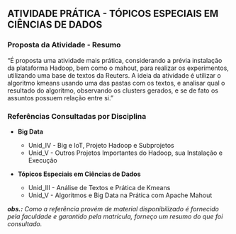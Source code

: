 ## ATIVIDADE PRÁTICA - TÓPICOS ESPECIAIS EM CIÊNCIAS DE DADOS
### Proposta da Atividade - Resumo

“É proposta uma atividade mais prática, considerando a prévia instalação da plataforma
Hadoop, bem como o mahout, para realizar os experimentos, utilizando uma base de textos da Reuters.
A ideia da atividade é utilizar o algoritmo kmeans usando uma das pastas com os textos, e
analisar qual o resultado do algoritmo, observando os clusters gerados, e se de fato os assuntos possuem
relação entre si.”

### Referências Consultadas por Disciplina ###
- **Big Data**
  - Unid_IV - Big e IoT, Projeto Hadoop e Subprojetos
  - Unid_V - Outros Projetos Importantes do Hadoop, sua Instalação e Execução

- **Tópicos Especiais em Ciências de Dados**
  - Unid_III - Análise de Textos e Prática de Kmeans
  - Unid_V - Algoritmos e Big Data na Prática com Apache Mahout

***obs.:** Como a referência provém de material disponibilizado é fornecido pela faculdade e garantido pela matrícula, forneço um resumo do que foi consultado.*
